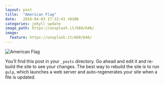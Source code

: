 ```yaml
---
layout: post
title:  "American Flag"
date:   2016-04-03 17:32:41 +0100
categories: jekyll update
image_path: https://unsplash.it/660/646/
image:
  feature: https://unsplash.it/660/646/
---
```


![American Flag](https://unsplash.it/660/646/)

You’ll find this post in your `_posts` directory. Go ahead and edit it and re-build the site to see your changes. The best way to rebuild the site is to run `gulp`, which launches a web server and auto-regenerates your site when a file is updated.
